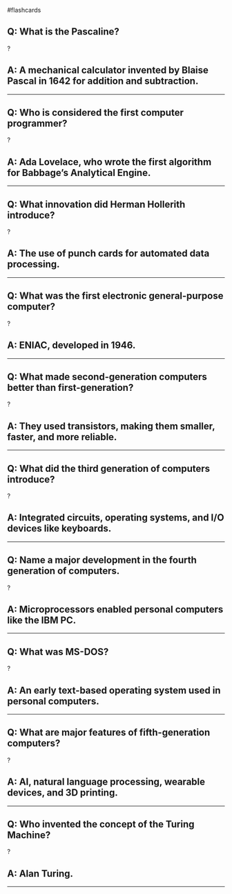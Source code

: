 #flashcards 
## Q: What is the Pascaline?
?
## A: A mechanical calculator invented by Blaise Pascal in 1642 for addition and subtraction.

---

## Q: Who is considered the first computer programmer?
?
## A: Ada Lovelace, who wrote the first algorithm for Babbage’s Analytical Engine.

---

## Q: What innovation did Herman Hollerith introduce?
?
## A: The use of punch cards for automated data processing.

---

## Q: What was the first electronic general-purpose computer?
?
## A: ENIAC, developed in 1946.

---

## Q: What made second-generation computers better than first-generation?
?
## A: They used transistors, making them smaller, faster, and more reliable.

---

## Q: What did the third generation of computers introduce?
?
## A: Integrated circuits, operating systems, and I/O devices like keyboards.

---

## Q: Name a major development in the fourth generation of computers.
?
## A: Microprocessors enabled personal computers like the IBM PC.

---

## Q: What was MS-DOS?
?
## A: An early text-based operating system used in personal computers.

---

## Q: What are major features of fifth-generation computers?
?
## A: AI, natural language processing, wearable devices, and 3D printing.

---

## Q: Who invented the concept of the Turing Machine?
?
## A: Alan Turing.

---